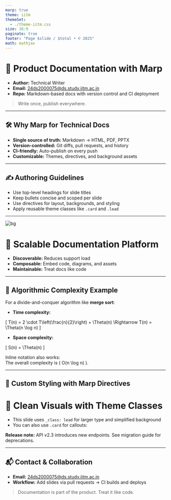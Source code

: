 ```yaml
---
marp: true
theme: iitm
themeSet:
  - ./theme-iitm.css
size: 16:9
paginate: true
footer: "Page $slide / $total • © 2025"
math: mathjax
---
```


<!-- _class: lead -->
# 📘 Product Documentation with Marp

- **Author:** Technical Writer  
- **Email:** 24ds2000075@ds.study.iitm.ac.in  
- **Repo:** Markdown-based docs with version control and CI deployment

> Write once, publish everywhere.

---

## 🛠 Why Marp for Technical Docs

- **Single source of truth:** Markdown → HTML, PDF, PPTX  
- **Version-controlled:** Git diffs, pull requests, and history  
- **CI-friendly:** Auto-publish on every push  
- **Customizable:** Themes, directives, and background assets

---

## ✍️ Authoring Guidelines

- Use top-level headings for slide titles  
- Keep bullets concise and scoped per slide  
- Use directives for layout, backgrounds, and styling  
- Apply reusable theme classes like `.card` and `.lead`

---

![bg](https://upload.wikimedia.org/wikipedia/commons/6/6b/Bitmap_VS_SVG.svg)

# 🌌 Scalable Documentation Platform

- **Discoverable:** Reduces support load  
- **Composable:** Embed code, diagrams, and assets  
- **Maintainable:** Treat docs like code

---

## 📐 Algorithmic Complexity Example

For a divide-and-conquer algorithm like **merge sort**:

- **Time complexity:**
  

\[
  T(n) = 2 \cdot T\left(\frac{n}{2}\right) + \Theta(n) \Rightarrow T(n) = \Theta(n \log n)
  \]



- **Space complexity:**
  

\[
  S(n) = \Theta(n)
  \]



Inline notation also works:  
The overall complexity is \( O(n \log n) \).

---

## 🎨 Custom Styling with Marp Directives

<!-- _class: lead -->
# 🎯 Clean Visuals with Theme Classes

- This slide uses `_class: lead` for larger type and simplified background  
- You can also use `.card` for callouts:

<div class="card">
  <strong>Release note:</strong> API v2.3 introduces new endpoints. See migration guide for deprecations.
</div>

---

## 📬 Contact & Collaboration

- **Email:** 24ds2000075@ds.study.iitm.ac.in  
- **Workflow:** Add slides via pull requests → CI builds and deploys

> Documentation is part of the product. Treat it like code.
